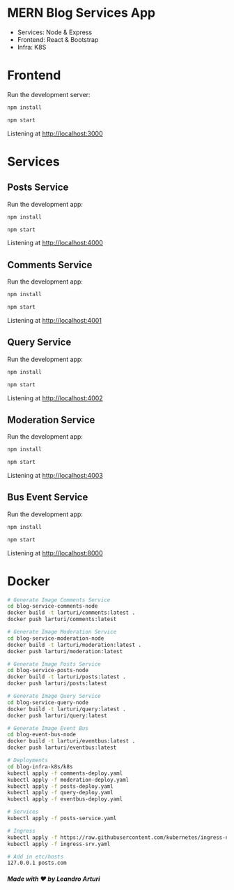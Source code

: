 # MERN Blog Services App

- Services: Node & Express
- Frontend: React & Bootstrap
- Infra: K8S

# Frontend

Run the development server:

```bash
npm install

npm start
```

Listening at <http://localhost:3000>

# Services

## Posts Service

Run the development app:

```bash
npm install

npm start
```

Listening at <http://localhost:4000>

## Comments Service

Run the development app:

```bash
npm install

npm start
```

Listening at <http://localhost:4001>

## Query Service

Run the development app:

```bash
npm install

npm start
```

Listening at <http://localhost:4002>

## Moderation Service

Run the development app:

```bash
npm install

npm start
```

Listening at <http://localhost:4003>

## Bus Event Service

Run the development app:

```bash
npm install

npm start
```

Listening at <http://localhost:8000>

# Docker

```bash
# Generate Image Comments Service
cd blog-service-comments-node
docker build -t larturi/comments:latest .
docker push larturi/comments:latest

# Generate Image Moderation Service
cd blog-service-moderation-node
docker build -t larturi/moderation:latest .
docker push larturi/moderation:latest

# Generate Image Posts Service
cd blog-service-posts-node
docker build -t larturi/posts:latest .
docker push larturi/posts:latest

# Generate Image Query Service
cd blog-service-query-node
docker build -t larturi/query:latest .
docker push larturi/query:latest

# Generate Image Event Bus
cd blog-event-bus-node
docker build -t larturi/eventbus:latest .
docker push larturi/eventbus:latest

# Deployments
cd blog-infra-k8s/k8s
kubectl apply -f comments-deploy.yaml
kubectl apply -f moderation-deploy.yaml
kubectl apply -f posts-deploy.yaml
kubectl apply -f query-deploy.yaml
kubectl apply -f eventbus-deploy.yaml

# Services
kubectl apply -f posts-service.yaml

# Ingress
kubectl apply -f https://raw.githubusercontent.com/kubernetes/ingress-nginx/controller-v1.6.4/deploy/static/provider/cloud/deploy.yaml
kubectl apply -f ingress-srv.yaml

# Add in etc/hosts
127.0.0.1 posts.com

```

##### Made with ❤️ by Leandro Arturi
